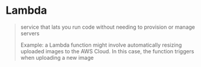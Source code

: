 # Lambda

> service that lats you run code without needing to provision or manage servers
>
> Example: a Lambda function might involve automatically resizing uploaded images to the AWS Cloud. In this case, the function triggers when uploading a new image